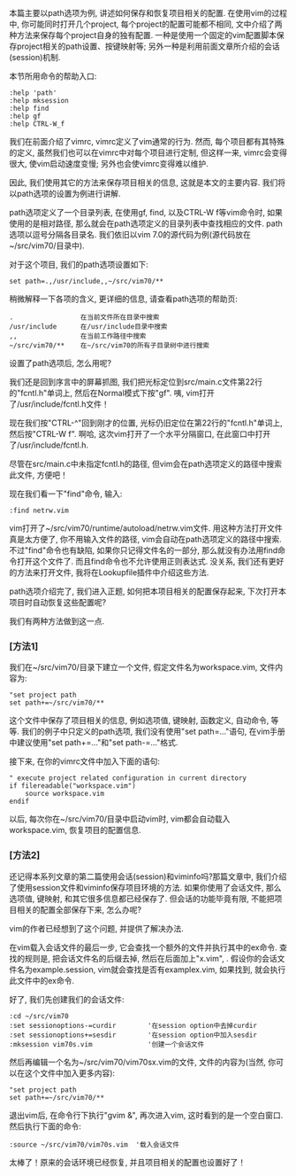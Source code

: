 本篇主要以path选项为例, 讲述如何保存和恢复项目相关的配置. 在使用vim的过程中, 你可能同时打开几个project, 每个project的配置可能都不相同, 文中介绍了两种方法来保存每个project自身的独有配置. 一种是使用一个固定的vim配置脚本保存project相关的path设置、按键映射等; 另外一种是利用前面文章所介绍的会话(session)机制. 

本节所用命令的帮助入口: 

```
:help 'path'
:help mksession
:help find
:help gf
:help CTRL-W_f 
```

我们在前面介绍了vimrc, vimrc定义了vim通常的行为. 然而, 每个项目都有其特殊的定义, 虽然我们也可以在vimrc中对每个项目进行定制, 但这样一来, vimrc会变得很大, 使vim启动速度变慢; 另外也会使vimrc变得难以维护. 

因此, 我们使用其它的方法来保存项目相关的信息, 这就是本文的主要内容. 我们将以path选项的设置为例进行讲解. 

path选项定义了一个目录列表, 在使用gf, find, 以及CTRL-W f等vim命令时, 如果使用的是相对路径, 那么就会在path选项定义的目录列表中查找相应的文件. path选项以逗号分隔各目录名. 我们依旧以vim 7.0的源代码为例(源代码放在~/src/vim70/目录中). 

对于这个项目, 我们的path选项设置如下: 

```
set path=.,/usr/include,,~/src/vim70/**
```

稍微解释一下各项的含义, 更详细的信息, 请查看path选项的帮助页: 

```
.                 在当前文件所在目录中搜索
/usr/include      在/usr/include目录中搜索
,,                在当前工作路径中搜索
~/src/vim70/**    在~/src/vim70的所有子目录树中进行搜索
```

设置了path选项后, 怎么用呢?

我们还是回到序言中的屏幕抓图, 我们把光标定位到src/main.c文件第22行的"fcntl.h"单词上, 然后在Normal模式下按"gf". 咦, vim打开了/usr/include/fcntl.h文件！

现在我们按"CTRL-^"回到刚才的位置, 光标仍旧定位在第22行的"fcntl.h"单词上, 然后按"CTRL-W f". 啊哈, 这次vim打开了一个水平分隔窗口, 在此窗口中打开了/usr/include/fcntl.h. 

尽管在src/main.c中未指定fcntl.h的路径, 但vim会在path选项定义的路径中搜索此文件, 方便吧！

现在我们看一下"find"命令, 输入: 

```
:find netrw.vim 
```

vim打开了~/src/vim70/runtime/autoload/netrw.vim文件. 用这种方法打开文件真是太方便了, 你不用输入文件的路径, vim会自动在path选项定义的路径中搜索. 不过"find"命令也有缺陷, 如果你只记得文件名的一部分, 那么就没有办法用find命令打开这个文件了. 而且find命令也不允许使用正则表达式. 没关系, 我们还有更好的方法来打开文件, 我将在Lookupfile插件中介绍这些方法. 

path选项介绍完了, 我们进入正题, 如何把本项目相关的配置保存起来, 下次打开本项目时自动恢复这些配置呢?

我们有两种方法做到这一点. 

### [方法1]

我们在~/src/vim70/目录下建立一个文件, 假定文件名为workspace.vim, 文件内容为: 

```
"set project path
set path+=~/src/vim70/** 
```

这个文件中保存了项目相关的信息, 例如选项值, 键映射, 函数定义, 自动命令, 等等. 我们的例子中只定义的path选项, 我们没有使用"set path=…"语句, 在vim手册中建议使用"set path+=…"和"set path-=…"格式. 

接下来, 在你的vimrc文件中加入下面的语句: 

```
" execute project related configuration in current directory
if filereadable("workspace.vim")
    source workspace.vim
endif 
```

以后, 每次你在~/src/vim70/目录中启动vim时, vim都会自动载入workspace.vim, 恢复项目的配置信息. 

### [方法2]

还记得本系列文章的第二篇使用会话(session)和viminfo吗?那篇文章中, 我们介绍了使用session文件和viminfo保存项目环境的方法. 如果你使用了会话文件, 那么选项值, 键映射, 和其它很多信息都已经保存了. 但会话的功能毕竟有限, 不能把项目相关的配置全部保存下来, 怎么办呢?

vim的作者已经想到了这个问题, 并提供了解决办法. 

在vim载入会话文件的最后一步, 它会查找一个额外的文件并执行其中的ex命令. 查找的规则是, 把会话文件名的后缀去掉, 然后在后面加上"x.vim", . 假设你的会话文件名为example.session, vim就会查找是否有examplex.vim, 如果找到, 就会执行此文件中的ex命令. 

好了, 我们先创建我们的会话文件: 

```
:cd ~/src/vim70
:set sessionoptions-=curdir        '在session option中去掉curdir
:set sessionoptions+=sesdir        '在session option中加入sesdir
:mksession vim70s.vim              '创建一个会话文件 
```

然后再编辑一个名为~/src/vim70/vim70sx.vim的文件, 文件的内容为(当然, 你可以在这个文件中加入更多内容): 

```
"set project path
set path+=~/src/vim70/** 
```

退出vim后, 在命令行下执行"gvim &", 再次进入vim, 这时看到的是一个空白窗口. 然后执行下面的命令: 

```
:source ~/src/vim70/vim70s.vim  '载入会话文件 
```

太棒了！原来的会话环境已经恢复, 并且项目相关的配置也设置好了！